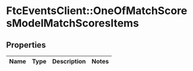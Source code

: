 # FtcEventsClient::OneOfMatchScoresModelMatchScoresItems

## Properties
Name | Type | Description | Notes
------------ | ------------- | ------------- | -------------

